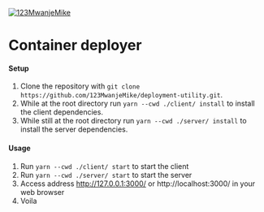 [![123MwanjeMike](https://circleci.com/gh/123MwanjeMike/deployment-utility.svg?style=shield)](https://app.circleci.com/pipelines/github/123MwanjeMike/deployment-utility) 

# Container deployer
#### Setup
1. Clone the repository with 
  `git clone https://github.com/123MwanjeMike/deployment-utility.git`.
2. While at the root directory run `yarn --cwd ./client/ install` to install the client dependencies.
3. While still at the root directory run `yarn --cwd ./server/ install` to install the server dependencies.
#### Usage
1. Run `yarn --cwd ./client/ start` to start the client
2. Run `yarn --cwd ./server/ start` to start the server
3. Access address http://127.0.0.1:3000/ or http://localhost:3000/ in your web browser<br/>
4. Voila
